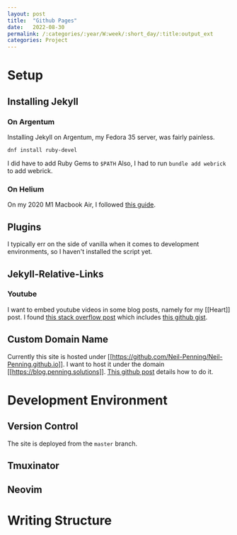 ```yaml
---
layout: post
title:  "Github Pages"
date:   2022-08-30
permalink: /:categories/:year/W:week/:short_day/:title:output_ext
categories: Project
---
```

# Setup
## Installing Jekyll
### On Argentum
Installing Jekyll on Argentum, my Fedora 35 server, was fairly painless.
```
dnf install ruby-devel
```
I did have to add Ruby Gems to `$PATH`
Also, I had to run `bundle add webrick` to add webrick.

### On Helium
On my 2020 M1 Macbook Air, I followed [this guide](https://jekyllrb.com/docs/installation/macos/).


## Plugins
I typically err on the side of vanilla when it comes to development environments,
    so I haven't installed the script yet.
## Jekyll-Relative-Links
### Youtube
I want to embed youtube videos in some blog posts, namely for my [[Heart]] post.
I found [this stack overflow post](https://stackoverflow.com/questions/10529859/how-to-include-video-in-jekyll-markdown-blog) which includes [this github gist](https://gist.github.com/serra/5574343).



## Custom Domain Name
Currently this site is hosted under [[https://github.com/Neil-Penning/Neil-Penning.github.io]].
I want to host it under the domain [[https://blog.penning.solutions]].
[This github post](https://docs.github.com/en/pages/configuring-a-custom-domain-for-your-github-pages-site/managing-a-custom-domain-for-your-github-pages-site#configuring-a-subdomain) details how to do it.




# Development Environment
## Version Control
The site is deployed from the `master` branch. 
## Tmuxinator
## Neovim

# Writing Structure
